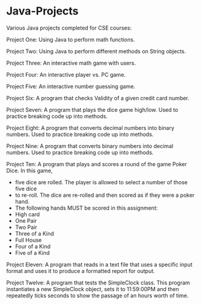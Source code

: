 # Java-Projects
Various Java projects completed for CSE courses:

Project One: Using Java to perform math functions.

Project Two: Using Java to perform different methods on String objects.

Project Three: An interactive math game with users.

Project Four: An interactive player vs. PC game.

Project Five: An interactive number guessing game.

Project Six: A program that checks Validity of a given credit card number. 

Project Seven: A program that plays the dice game high/low. Used to practice breaking code up into methods.

Project Eight: A program that converts decimal numbers into binary numbers. Used to practice breaking code up into methods.

Project Nine: A program that converts binary numbers into decimal numbers. Used to practice breaking code up into methods.

Project Ten: A program that plays and scores a round of the game Poker Dice.  In this game,
 *   five dice are rolled.  The player is allowed to select a number of those five dice
 *   to re-roll.  The dice are re-rolled and then scored as if they were a poker hand.  
 *   The following hands MUST be scored in this assignment:
 *   High card
 *   One Pair
 *   Two Pair
 *   Three of a Kind
 *   Full House
 *   Four of a Kind
 *   Five of a Kind
 
 Project Eleven: A program that reads in a text file that uses a specific input format and uses it to produce a formatted report for output.
 
 Project Twelve: A program that tests the SimpleClock class.  This program instantiates a new SimpleClock object, sets it to 11:59:00PM and then repeatedly ticks seconds to show the passage of an hours worth of time.
